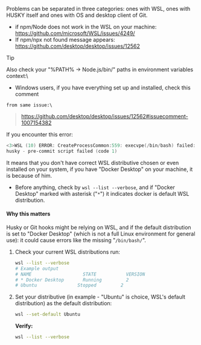 Problems can be separated in three categories: ones with WSL, ones with HUSKY
itself and ones with OS and desktop client of Git.

- if npm/Node does not work in the WSL on your machine:\
  <https://github.com/microsoft/WSL/issues/4249/>
- If npm/npx not found message appears:\
  <https://github.com/desktop/desktop/issues/12562>

> [!Tip]
> Also check your "%PATH% → Node.js/bin/" paths in environment variables context:\
>
> - Windows users, if you have everything set up and installed, check this comment

    from same issue:\

> <https://github.com/desktop/desktop/issues/12562#issuecomment-1007154382>

If you encounter this error:

```powershell
<3>WSL (10) ERROR: CreateProcessCommon:559: execvpe(/bin/bash) failed: No such file or directory
husky - pre-commit script failed (code 1)
```

It means that you don't have correct WSL distributive chosen or even installed on
your system, if you have "Docker Desktop" on your machine, it is because of him.

- Before anything, check by `wsl --list --verbose`, and if "Docker Desktop" marked
  with asterisk ("`*`") it indicates docker is
  default WSL distribution.

#### Why this matters

Husky or Git hooks might be relying on WSL, and if the default distribution is set
to "Docker Desktop" (which is not a full Linux environment for general use): it
could cause errors like the missing "`/bin/bash/`".

1. Check your current WSL distributions run:

   ```bash
   wsl --list --verbose
   # Example output
   # NAME                   STATE           VERSION
   # * Docker Desktop       Running         2
   # Ubuntu               Stopped         2
   ```

2. Set your distributive (in example - "Ubuntu" is choice, WSL's default distribution)
   as the default distribution:

   ```bash
   wsl --set-default Ubuntu
   ```

   **Verify:**

   ```bash
   wsl --list --verbose
   ```
